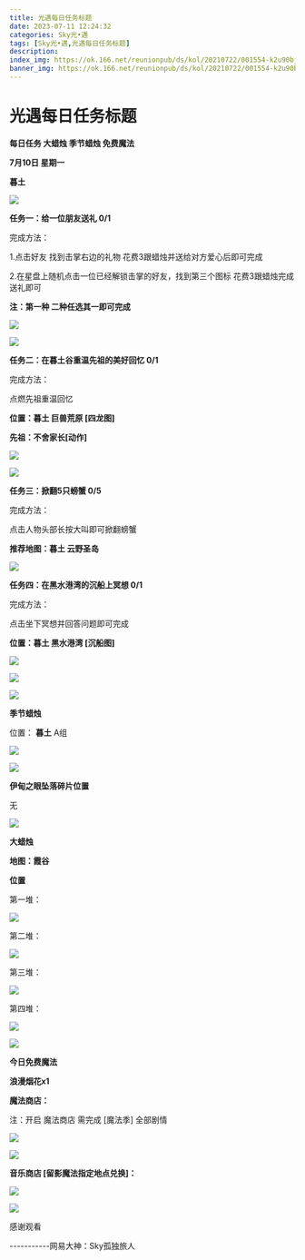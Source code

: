 ```yaml
---
title: 光遇每日任务标题
date: 2023-07-11 12:24:32
categories: Sky光•遇
tags: [Sky光•遇,光遇每日任务标题]
description: 
index_img: https://ok.166.net/reunionpub/ds/kol/20210722/001554-k2u90bj7ay.png?imageView&thumbnail=600x0&type=jpg
banner_img: https://ok.166.net/reunionpub/ds/kol/20210722/001554-k2u90bj7ay.png?imageView&thumbnail=600x0&type=jpg
---
```

# 光遇每日任务标题
**每日任务 大蜡烛 季节蜡烛 免费魔法**

 **7月10日 星期一**

 **暮土**

![](https://img.166.net/reunionpub/ds/kol/20230710/001834-qwfpucdbvt.jpg)

 **任务一：给一位朋友送礼 0/1**

完成方法：

1.点击好友 找到击掌右边的礼物 花费3跟蜡烛并送给对方爱心后即可完成

2.在星盘上随机点击一位已经解锁击掌的好友，找到第三个图标 花费3跟蜡烛完成送礼即可

 **注：第一种 二种任选其一即可完成**

![](https://img.166.net/reunionpub/ds/kol/20230710/000706-pwnhv8uko9.jpg)

![](https://img.166.net/reunionpub/ds/kol/20230710/001341-s057pwf6zb.jpg)

 **任务二：在暮土谷重温先祖的美好回忆 0/1**

完成方法：

点燃先祖重温回忆

 **位置：暮土 巨兽荒原 [四龙图]**

 **先祖：不舍家长[动作]**

![](https://img.166.net/reunionpub/ds/kol/20230710/001407-k9hn14psw7.jpg)

![](https://img.166.net/reunionpub/ds/kol/20230710/001416-dntfm0ucgy.jpg)

 **任务三：掀翻5只螃蟹 0/5**

完成方法：

点击人物头部长按大叫即可掀翻螃蟹

 **推荐地图：暮土 云野圣岛**

![](https://img.166.net/reunionpub/ds/kol/20230710/001501-cky0ds4953.jpg)

 **任务四：在黑水港湾的沉船上冥想 0/1**

完成方法：

点击坐下冥想并回答问题即可完成

 **位置：暮土 黑水港湾 [沉船图]**

![](https://img.166.net/reunionpub/ds/kol/20230710/001515-ywfv5du6lk.jpg)

![](https://img.166.net/reunionpub/ds/kol/20230710/001527-hqzm1rigke.jpg)

![](https://img.166.net/reunionpub/ds/kol/20230502/053253-tkp31d0r2j.png)

 **季节蜡烛**

位置： **暮土**  A组

![](https://img.166.net/reunionpub/ds/kol/20230709/235533-jgcotwssb6.jpeg)

![](https://img.166.net/reunionpub/ds/kol/20230501/003537-boqnslm12s.png)

 **伊甸之眼坠落碎片位置**

无

![](https://img.166.net/reunionpub/ds/kol/20230501/003537-boqnslm12s.png)

 **大蜡烛**

 **地图：霞谷**

 **位置**

第一堆：

![](https://img.166.net/reunionpub/ds/kol/20230709/235758-yp074t3sjb.jpeg)

第二堆：

![](https://img.166.net/reunionpub/ds/kol/20230709/235806-nr5fmh2soa.jpeg)

第三堆：

![](https://img.166.net/reunionpub/ds/kol/20230709/235813-5carpqs3hw.jpeg)

第四堆：

![](https://img.166.net/reunionpub/ds/kol/20230709/235819-tny9sfrwzq.jpeg)

![](https://img.166.net/reunionpub/ds/kol/20221018/100256-wzutnocka0.png)

 **今日免费魔法**

 **浪漫烟花x1**

 **魔法商店：**

注：开启 魔法商店 需完成 [魔法季] 全部剧情

![](https://img.166.net/reunionpub/ds/kol/20221018/100559-oibznvdtus.png)

![](https://img.166.net/reunionpub/ds/kol/20230709/235904-ji8rbtpsov.jpeg)

 **音乐商店 [留影魔法指定地点兑换]：**

![](https://img.166.net/reunionpub/ds/kol/20230626/003038-v7g35j86zs.jpeg)

![](https://img.166.net/reunionpub/ds/kol/20230502/235738-ls601349yq.png)

感谢观看

\-----------网易大神：Sky孤独旅人


